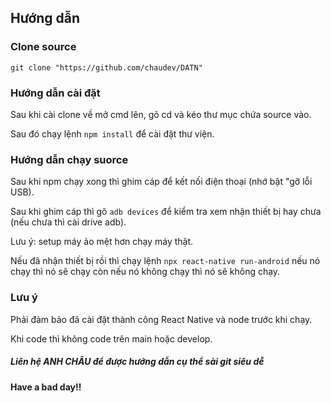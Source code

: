 ## Hướng dẫn

### Clone source

`git clone "https://github.com/chaudev/DATN"`

### Hướng dẫn cài đặt

Sau khi cài clone về mở cmd lên, gõ cd và kéo thư mục chứa source vào.

Sau đó chạy lệnh `npm install` để cài đặt thư viện.

### Hướng dẫn chạy suorce

Sau khi npm chạy xong thì ghim cáp để kết nối điện thoại (nhớ bật "gỡ lỗi USB).

Sau khi ghim cáp thì gõ `adb devices` để kiểm tra xem nhận thiết bị hay chưa (nếu chưa thì cài drive adb).

Lưu ý: setup máy ảo mệt hơn chạy máy thật.

Nếu đã nhận thiết bị rồi thì chạy lệnh `npx react-native run-android` nếu nó chạy thì nó sẽ chạy còn nếu nó không chạy thì nó sẽ không chạy.

### Lưu ý

Phải đảm bảo đã cài đặt thành công React Native và node trước khi chạy.

Khi code thì không code trên main hoặc develop.

##### Liên hệ ANH CHÂU để được hướng dẫn cụ thể sài git siêu dễ

#### Have a bad day!!
